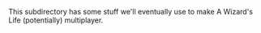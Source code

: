 This subdirectory has some stuff we'll eventually use to make A Wizard's Life
(potentially) multiplayer.

